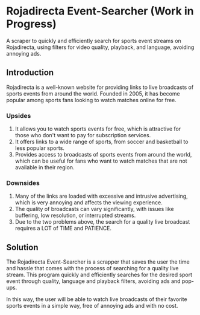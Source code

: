 # Rojadirecta Event-Searcher (Work in Progress)
A scraper to quickly and efficiently search for sports event streams on Rojadirecta, using filters for video quality, playback, and language, avoiding annoying ads.

## Introduction
Rojadirecta is a well-known website for providing links to live broadcasts of sports events from around the world. Founded in 2005, it has become popular among sports fans looking to watch matches online for free.

### Upsides
1. It allows you to watch sports events for free, which is attractive for those who don't want to pay for subscription services.
2. It offers links to a wide range of sports, from soccer and basketball to less popular sports.
3. Provides access to broadcasts of sports events from around the world, which can be useful for fans who want to watch matches that are not available in their region.

### Downsides
1. Many of the links are loaded with excessive and intrusive advertising, which is very annoying and affects the viewing experience.
2. The quality of broadcasts can vary significantly, with issues like buffering, low resolution, or interrupted streams.
3. Due to the two problems above, the search for a quality live broadcast requires a LOT of TIME and PATIENCE.

## Solution
The Rojadirecta Event-Searcher is a scrapper that saves the user the time and hassle that comes with the process of searching for a quality live stream. This program quickly and efficiently searches for the desired sport event through quality, language and playback filters, avoiding ads and pop-ups.

In this way, the user will be able to watch live broadcasts of their favorite sports events in a simple way, free of annoying ads and with no cost.
